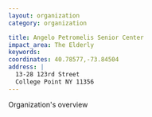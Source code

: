 ```yaml
---
layout: organization
category: organization

title: Angelo Petromelis Senior Center
impact_area: The Elderly
keywords: 
coordinates: 40.78577,-73.84504
address: |
  13-28 123rd Street
  College Point NY 11356
---
```

Organization's overview
